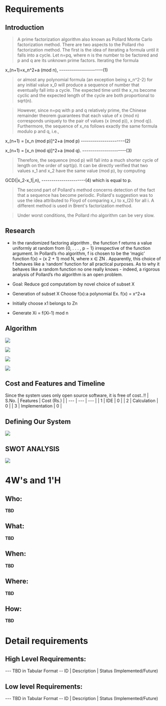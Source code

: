 
# Requirements
## Introduction
>A prime factorization algorithm also known as Pollard Monte Carlo factorization method. There are two aspects to the Pollard rho factorization method. The first is the idea of iterating a formula until it falls into a cycle. Let n=pq, where n is the number to be factored and p and q are its unknown prime factors. Iterating the formula

 x_(n+1)=x_n^2+a (mod n), ----------------------(1)
 
>or almost any polynomial formula (an exception being x_n^2-2) for any initial value x_0 will produce a sequence of number that eventually fall into a cycle. The expected time until the x_ns become cyclic and the expected length of the cycle are both proportional to sqrt(n).

>However, since n=pq with p and q relatively prime, the Chinese remainder theorem guarantees that each value of x (mod n) corresponds uniquely to the pair of values (x (mod p)), x (mod q)). Furthermore, the sequence of x_ns follows exactly the same formula modulo p and q, i.e.,

x_(n+1)	=	[x_n (mod p)]^2+a (mod p)	  ----------------------(2)

x_(n+1)	=	[x_n (mod q)]^2+a (mod q).	----------------------(3)

>Therefore, the sequence (mod p) will fall into a much shorter cycle of length on the order of sqrt(p). It can be directly verified that two values x_1 and x_2 have the same value (mod p), by computing

GCD(|x_2-x_1|,n), 	               ----------------------(4)
which is equal to p.

>The second part of Pollard's method concerns detection of the fact that a sequence has become periodic. Pollard's suggestion was to use the idea attributed to Floyd of comparing x_i to x_(2i) for all i. A different method is used in Brent's factorization method.

>Under worst conditions, the Pollard rho algorithm can be very slow. 

## Research

- In the randomized factoring algorithm , the function f returns a value uniformly at
random from {0, . . . , p − 1} irrespective of the function argument. In Pollard’s rho algorithm, f is chosen to
be the ‘magic’ function f(x) = (x
2 + 1) mod N, where x ∈ ZN . Apparently, this choice of f behaves like
a ‘random’ function for all practical purposes. As to why it behaves like a random function no one really
knows - indeed, a rigorous analysis of Pollard’s rho algorithm is an open problem.

- Goal: Reduce gcd computatiom by novel choice of subset X

- Generation of subset X
Choose f(x):a polynomial Ex. f(x) = x^2+a

- Initially choose x1 belongs to Zn

- Generate Xi = f(Xi-1) mod n

## Algorithm

![](https://github.com/pradhanamit/SDLC-Project/blob/main/1-Requirements/1.png)

![](https://github.com/pradhanamit/SDLC-Project/blob/main/1-Requirements/2.PNG)

![](https://github.com/pradhanamit/SDLC-Project/blob/main/1-Requirements/3.PNG)

![](https://github.com/pradhanamit/SDLC-Project/blob/main/1-Requirements/4.PNG)

## Cost and Features and Timeline

Since the system uses only open source software, it is free of cost..!!
| S.No. | Features | Cost (Rs.) |
| ---   | ---      |  ---       |
| 1 | IDE | 0 |
| 2 | Calculation | 0 |
| 3 | Implementation | 0 |

## Defining Our System
![](https://github.com/pradhanamit/SDLC-Project/blob/main/1-Requirements/5.png)
## SWOT ANALYSIS
![](https://github.com/pradhanamit/SDLC-Project/blob/main/1-Requirements/swot-file.jpg)

# 4W&#39;s and 1&#39;H

## Who:

**TBD**

## What:

**TBD**

## When:

**TBD**

## Where:

**TBD**

## How:

**TBD**

# Detail requirements
## High Level Requirements:
--- TBD in Tabular Format 
-- ID | Description | Status (Implemented/Future)


##  Low level Requirements:
--- TBD in Tabular Format 
-- ID | Description | Status (Implemented/Future)
